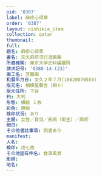 ```yaml
---
pid: '0387'
label: 麻疹心得草
order: '0387'
layout: nishikie_item
collection: qatar
thumbnail: 
full: 
題名: 麻疹心得草
書名: 文久麻疹流行漫画集
所蔵機関: 東京大学史料編纂所
請求記号: '0380-14-(23)'
画工名: 芳藤画
和暦年月日: 文久２年７月(18620070550)
版元名: 相模屋藤吉（相ト）
版元住所: 下谷
判: 大判
形態: 横絵 １枚
彩色: 錦絵
検印状況: あり
主題: 女性／育児／疾病（衛生）／麻疹
細目: 
その他書誌事項: 詞書あり
manifest: 
人名: 
検印: 戌七改
その他固有件名: 食事風景
彫師: 
地名: 
---
```

